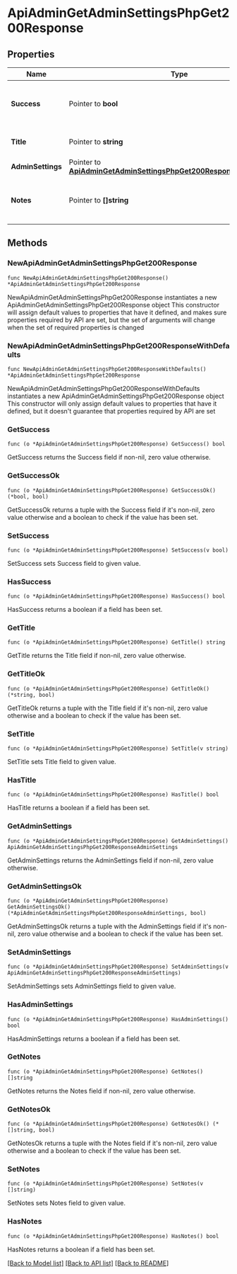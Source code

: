# ApiAdminGetAdminSettingsPhpGet200Response

## Properties

Name | Type | Description | Notes
------------ | ------------- | ------------- | -------------
**Success** | Pointer to **bool** | Indicates whether the request was successful. | [optional] 
**Title** | Pointer to **string** | The title of the response. | [optional] 
**AdminSettings** | Pointer to [**ApiAdminGetAdminSettingsPhpGet200ResponseAdminSettings**](ApiAdminGetAdminSettingsPhpGet200ResponseAdminSettings.md) |  | [optional] 
**Notes** | Pointer to **[]string** | Warning messages or additional information. | [optional] 

## Methods

### NewApiAdminGetAdminSettingsPhpGet200Response

`func NewApiAdminGetAdminSettingsPhpGet200Response() *ApiAdminGetAdminSettingsPhpGet200Response`

NewApiAdminGetAdminSettingsPhpGet200Response instantiates a new ApiAdminGetAdminSettingsPhpGet200Response object
This constructor will assign default values to properties that have it defined,
and makes sure properties required by API are set, but the set of arguments
will change when the set of required properties is changed

### NewApiAdminGetAdminSettingsPhpGet200ResponseWithDefaults

`func NewApiAdminGetAdminSettingsPhpGet200ResponseWithDefaults() *ApiAdminGetAdminSettingsPhpGet200Response`

NewApiAdminGetAdminSettingsPhpGet200ResponseWithDefaults instantiates a new ApiAdminGetAdminSettingsPhpGet200Response object
This constructor will only assign default values to properties that have it defined,
but it doesn't guarantee that properties required by API are set

### GetSuccess

`func (o *ApiAdminGetAdminSettingsPhpGet200Response) GetSuccess() bool`

GetSuccess returns the Success field if non-nil, zero value otherwise.

### GetSuccessOk

`func (o *ApiAdminGetAdminSettingsPhpGet200Response) GetSuccessOk() (*bool, bool)`

GetSuccessOk returns a tuple with the Success field if it's non-nil, zero value otherwise
and a boolean to check if the value has been set.

### SetSuccess

`func (o *ApiAdminGetAdminSettingsPhpGet200Response) SetSuccess(v bool)`

SetSuccess sets Success field to given value.

### HasSuccess

`func (o *ApiAdminGetAdminSettingsPhpGet200Response) HasSuccess() bool`

HasSuccess returns a boolean if a field has been set.

### GetTitle

`func (o *ApiAdminGetAdminSettingsPhpGet200Response) GetTitle() string`

GetTitle returns the Title field if non-nil, zero value otherwise.

### GetTitleOk

`func (o *ApiAdminGetAdminSettingsPhpGet200Response) GetTitleOk() (*string, bool)`

GetTitleOk returns a tuple with the Title field if it's non-nil, zero value otherwise
and a boolean to check if the value has been set.

### SetTitle

`func (o *ApiAdminGetAdminSettingsPhpGet200Response) SetTitle(v string)`

SetTitle sets Title field to given value.

### HasTitle

`func (o *ApiAdminGetAdminSettingsPhpGet200Response) HasTitle() bool`

HasTitle returns a boolean if a field has been set.

### GetAdminSettings

`func (o *ApiAdminGetAdminSettingsPhpGet200Response) GetAdminSettings() ApiAdminGetAdminSettingsPhpGet200ResponseAdminSettings`

GetAdminSettings returns the AdminSettings field if non-nil, zero value otherwise.

### GetAdminSettingsOk

`func (o *ApiAdminGetAdminSettingsPhpGet200Response) GetAdminSettingsOk() (*ApiAdminGetAdminSettingsPhpGet200ResponseAdminSettings, bool)`

GetAdminSettingsOk returns a tuple with the AdminSettings field if it's non-nil, zero value otherwise
and a boolean to check if the value has been set.

### SetAdminSettings

`func (o *ApiAdminGetAdminSettingsPhpGet200Response) SetAdminSettings(v ApiAdminGetAdminSettingsPhpGet200ResponseAdminSettings)`

SetAdminSettings sets AdminSettings field to given value.

### HasAdminSettings

`func (o *ApiAdminGetAdminSettingsPhpGet200Response) HasAdminSettings() bool`

HasAdminSettings returns a boolean if a field has been set.

### GetNotes

`func (o *ApiAdminGetAdminSettingsPhpGet200Response) GetNotes() []string`

GetNotes returns the Notes field if non-nil, zero value otherwise.

### GetNotesOk

`func (o *ApiAdminGetAdminSettingsPhpGet200Response) GetNotesOk() (*[]string, bool)`

GetNotesOk returns a tuple with the Notes field if it's non-nil, zero value otherwise
and a boolean to check if the value has been set.

### SetNotes

`func (o *ApiAdminGetAdminSettingsPhpGet200Response) SetNotes(v []string)`

SetNotes sets Notes field to given value.

### HasNotes

`func (o *ApiAdminGetAdminSettingsPhpGet200Response) HasNotes() bool`

HasNotes returns a boolean if a field has been set.


[[Back to Model list]](../README.md#documentation-for-models) [[Back to API list]](../README.md#documentation-for-api-endpoints) [[Back to README]](../README.md)


